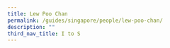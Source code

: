 ```yaml
---
title: Lew Poo Chan
permalink: /guides/singapore/people/lew-poo-chan/
description: ""
third_nav_title: I to S
---
```


